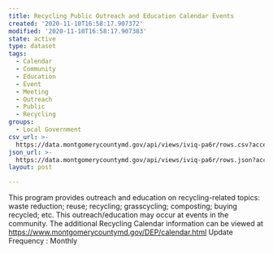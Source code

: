 ```yaml
---
title: Recycling Public Outreach and Education Calendar Events
created: '2020-11-10T16:58:17.907372'
modified: '2020-11-10T16:58:17.907383'
state: active
type: dataset
tags:
  - Calendar
  - Community
  - Education
  - Event
  - Meeting
  - Outreach
  - Public
  - Recycling
groups:
  - Local Government
csv_url: >-
  https://data.montgomerycountymd.gov/api/views/iviq-pa6r/rows.csv?accessType=DOWNLOAD
json_url: >-
  https://data.montgomerycountymd.gov/api/views/iviq-pa6r/rows.json?accessType=DOWNLOAD
layout: post

---
```

This program provides outreach and education on recycling-related topics: waste reduction; reuse; recycling; grasscycling; composting; buying recycled; etc. This outreach/education may occur at events in the community.
The additional Recycling Calendar information can be viewed at https://www.montgomerycountymd.gov/DEP/calendar.html
Update Frequency : Monthly

